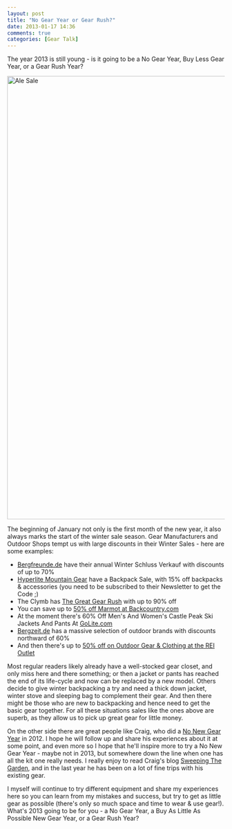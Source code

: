 ```yaml
---
layout: post
title: "No Gear Year or Gear Rush?"
date: 2013-01-17 14:36
comments: true
categories: [Gear Talk]
---
```


The year 2013 is still young - is it going to be a No Gear Year, Buy Less Gear Year, or a Gear Rush Year?

<a href="http://www.flickr.com/photos/hendrikmorkel/8388739975/" title="Ale Sale by HendrikMorkel, on Flickr"><img src="http://farm9.staticflickr.com/8232/8388739975_38d2614737_b.jpg" width="1020" height="1024" alt="Ale Sale"></a>

<!-- more -->

The beginning of January not only is the first month of the new year, it also always marks the start of the winter sale season. Gear Manufacturers and Outdoor Shops tempt us with large discounts in their Winter Sales - here are some examples:

- [Bergfreunde.de](http://www.bergfreunde.de/) have their annual Winter Schluss Verkauf with discounts of up to 70%
- [Hyperlite Mountain Gear](http://www.hyperlitemountaingear.com/) have a Backpack Sale, with 15% off backpacks & accessories (you need to be subscribed to their Newsletter to get the Code ;)
- The Clymb has [The Great Gear Rush](http://www.avantlink.com/click.php?tt=ml&ti=181005&pw=73183) with up to 90% off
- You can save up to [50% off Marmot at Backcountry.com](http://www.avantlink.com/click.php?tt=ml&ti=1328&pw=73183)
- At the moment there's 60% Off Men's And Women's Castle Peak Ski Jackets And Pants At [GoLite.com](http://www.avantlink.com/click.php?tt=ml&ti=140001&pw=73183)
- [Bergzeit.de](http://www.bergzeit.de/outdoor-outlet.html) has a massive selection of outdoor brands with discounts northward of 60%
- And then there's up to [50% off on Outdoor Gear & Clothing at the REI Outlet](http://www.avantlink.com/click.php?tt=ml&ti=3404&pw=73183)

Most regular readers likely already have a well-stocked gear closet, and only miss here and there something; or then a jacket or pants has reached the end of its life-cycle and now can be replaced by a new model. Others decide to give winter backpacking a try and need a thick down jacket, winter stove and sleeping bag to complement their gear. And then there might be those who are new to backpacking and hence need to get the basic gear together. For all these situations sales like the ones above are superb, as they allow us to pick up great gear for little money.

On the other side there are great people like Craig, who did a [No New Gear Year](http://sweepingthegarden.wordpress.com/2012/01/02/no-new-gear-2012/) in 2012. I hope he will follow up and share his experiences about it at some point, and even more so I hope that he'll inspire more to try a No New Gear Year - maybe not in 2013, but somewhere down the line when one has all the kit one really needs. I really enjoy to read Craig's blog [Sweeping The Garden](http://sweepingthegarden.wordpress.com/), and in the last year he has been on a lot of fine trips with his existing gear. 

I myself will continue to try different equipment and share my experiences here so you can learn from my mistakes and success, but try to get as little gear as possible (there's only so much space and time to wear & use gear!). What's 2013 going to be for you - a No Gear Year, a Buy As Little As Possible New Gear Year, or a Gear Rush Year?